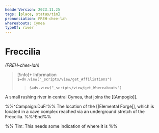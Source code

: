 ```yaml
---
headerVersion: 2023.11.25
tags: [place, status/tim]
pronunciation: FREH-chee-lah
whereabouts: Cymea
typeOf: river
---
```

# Freccilia
*(FREH-chee-lah)*
>[!info]+ Information  
> `$=dv.view("_scripts/view/get_Affiliations")`  
>> `$=dv.view("_scripts/view/get_Whereabouts")`

A small rushing river in central Cymea, that joins the [[Ampogio]]. 

%%^Campaign:DuFr%%
The location of the [[Elemental Forge]], which is located in a cave complex reached via an underground stretch of the Freccilia. 
%%^End%%

%% Tim: This needs some indication of where it is %%